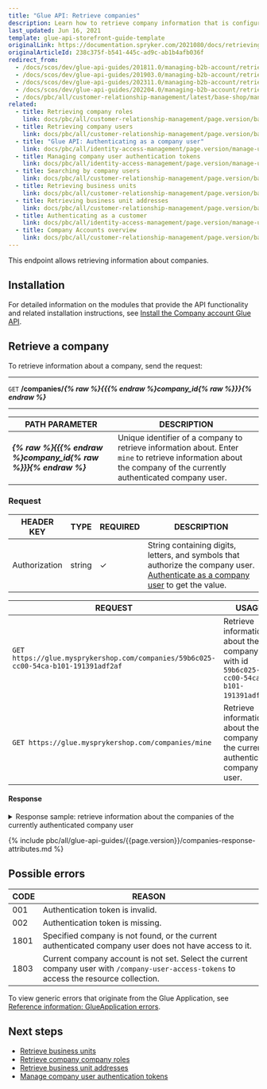 ```yaml
---
title: "Glue API: Retrieve companies"
description: Learn how to retrieve company information that is configured in your store via the Spryker Glue API.
last_updated: Jun 16, 2021
template: glue-api-storefront-guide-template
originalLink: https://documentation.spryker.com/2021080/docs/retrieving-companies
originalArticleId: 238c375f-b541-445c-ad9c-ab1b4afb036f
redirect_from:
  - /docs/scos/dev/glue-api-guides/201811.0/managing-b2b-account/retrieving-companies.html
  - /docs/scos/dev/glue-api-guides/201903.0/managing-b2b-account/retrieving-companies.html
  - /docs/scos/dev/glue-api-guides/202311.0/managing-b2b-account/retrieving-companies.html
  - /docs/scos/dev/glue-api-guides/202204.0/managing-b2b-account/retrieving-companies.html
  - /docs/pbc/all/customer-relationship-management/latest/base-shop/manage-using-glue-api/company-account/glue-api-retrieve-companies.html
related:
  - title: Retrieving company roles
    link: docs/pbc/all/customer-relationship-management/page.version/base-shop/manage-using-glue-api/company-account/glue-api-retrieve-company-roles.html
  - title: Retrieving company users
    link: docs/pbc/all/customer-relationship-management/page.version/base-shop/manage-using-glue-api/company-account/glue-api-retrieve-company-users.html
  - title: "Glue API: Authenticating as a company user"
    link: docs/pbc/all/identity-access-management/page.version/manage-using-glue-api/glue-api-authenticate-as-a-company-user.html
  - title: Managing company user authentication tokens
    link: docs/pbc/all/identity-access-management/page.version/manage-using-glue-api/glue-api-manage-company-user-authentication-tokens.html
  - title: Searching by company users
    link: docs/pbc/all/customer-relationship-management/page.version/base-shop/manage-using-glue-api/company-account/glue-api-search-by-company-users.html
  - title: Retrieving business units
    link: docs/pbc/all/customer-relationship-management/page.version/base-shop/manage-using-glue-api/company-account/glue-api-retrieve-business-units.html
  - title: Retrieving business unit addresses
    link: docs/pbc/all/customer-relationship-management/page.version/base-shop/manage-using-glue-api/company-account/glue-api-retrieve-business-unit-addresses.html
  - title: Authenticating as a customer
    link: docs/pbc/all/identity-access-management/page.version/manage-using-glue-api/glue-api-authenticate-as-a-customer.html
  - title: Company Accounts overview
    link: docs/pbc/all/customer-relationship-management/page.version/base-shop/company-account-feature-overview/company-accounts-overview.html
---
```


This endpoint allows retrieving information about companies.

## Installation

For detailed information on the modules that provide the API functionality and related installation instructions, see [Install the Company account Glue API](/docs/pbc/all/customer-relationship-management/{{page.version}}/base-shop/install-and-upgrade/install-glue-api/install-the-company-account-glue-api.html).

## Retrieve a company

To retrieve information about a company, send the request:

***
`GET` **/companies/*{% raw %}{{{% endraw %}company_id{% raw %}}}{% endraw %}***
***


| PATH PARAMETER | DESCRIPTION |
| --- | --- |
| ***{% raw %}{{{% endraw %}company_id{% raw %}}}{% endraw %}*** | Unique identifier of a company to retrieve information about. Enter `mine` to retrieve information about the company of the currently authenticated company user. |


### Request


| HEADER KEY | TYPE | REQUIRED | DESCRIPTION |
| --- | --- | --- | --- |
| Authorization | string | &check; | String containing digits, letters, and symbols that authorize the company user. [Authenticate as a company user](/docs/pbc/all/identity-access-management/{{page.version}}/manage-using-glue-api/glue-api-authenticate-as-a-company-user.html#authenticate-as-a-company-user) to get the value.  |

| REQUEST | USAGE |
| --- | --- |
| `GET https://glue.mysprykershop.com/companies/59b6c025-cc00-54ca-b101-191391adf2af` | Retrieve information about the company with id `59b6c025-cc00-54ca-b101-191391adf2af`. |
| `GET https://glue.mysprykershop.com/companies/mine` | Retrieve information about the company of the currently authenticated company user. |

#### Response

<details>
<summary>Response sample: retrieve information about the companies of the currently authenticated company user</summary>

```json
{
    "data": [
        {
            "type": "companies",
            "id": "88efe8fb-98bd-5423-a041-a8f866c0f913",
            "attributes": {
                "isActive": true,
                "name": "BoB-Hotel Mitte",
                "status": "approved"
            },
            "links": {
                "self": "https://glue.mysprykershop.com/companies/88efe8fb-98bd-5423-a041-a8f866c0f913"
            }
        }
    ],
    "links": {
        "self": "https://glue.mysprykershop.com/companies/mine"
    }
}
```

</details>

{% include pbc/all/glue-api-guides/{{page.version}}/companies-response-attributes.md %} <!-- To edit, see /_includes/pbc/all/glue-api-guides/202311.0/companies-response-attributes.md -->


## Possible errors

| CODE | REASON |
| --- | --- |
| 001 | Authentication token is invalid. |
| 002 | Authentication token is missing. |
| 1801 | Specified company is not found, or the current authenticated company user does not have access to it. |
| 1803 | Current company account is not set. Select the current company user with `/company-user-access-tokens` to access the resource collection. |

To view generic errors that originate from the Glue Application, see [Reference information: GlueApplication errors](/docs/dg/dev/glue-api/{{page.version}}/rest-api/reference-information-glueapplication-errors.html).

## Next steps

- [Retrieve business units](/docs/pbc/all/customer-relationship-management/{{page.version}}/base-shop/manage-using-glue-api/company-account/glue-api-retrieve-business-units.html)
- [Retrieve company company roles](/docs/pbc/all/customer-relationship-management/{{page.version}}/base-shop/manage-using-glue-api/company-account/glue-api-retrieve-company-roles.html)
- [Retrieve business unit addresses](/docs/pbc/all/customer-relationship-management/{{page.version}}/base-shop/manage-using-glue-api/company-account/glue-api-retrieve-business-unit-addresses.html)
- [Manage company user authentication tokens](/docs/pbc/all/identity-access-management/{{page.version}}/manage-using-glue-api/glue-api-manage-company-user-authentication-tokens.html)
